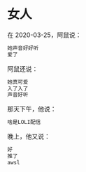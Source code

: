 # 女人

在 2020-03-25，阿鼠说：

```reStructuredText
她声音好好听
爱了
```

阿鼠还说：

```reStructuredText
她真可爱
入了入了
声音好听
```

那天下午，他说：

```reStructuredText
啥是LOLI配信
```

晚上，他又说：

```reStructuredText
好
推了
awsl
```
